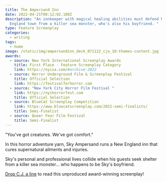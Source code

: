```yaml
---
title: The Ampersand Inn
date: 2022-04-21T00:12:02.188Z
description: "An innkeeper with magical healing abilities must defend his New
  England town from a killer sea monster, who's also his boyfriend. "
type: Feature Screenplay
categories:
  - writing
tags:
  - home
image: /static/img/ampersandinn_deck_071122_cja_10-themes-content.jpg
awards:
  - source: New York International Screenplay Awards
    title: First Place - Feature Screenplay Category
    link: https://nyisa.com/#archive-2022
  - source: Horror Underground Film & Screenplay Festival
    title: Official Selection
    link: https://festivalforhorror.com
  - source: "New York City Horror Film Festival "
    link: https://nychorrorfest.com
    title: Official Selection
  - source: BlueCat Screenplay Competition
    link: https://www.bluecatscreenplay.com/2022-semi-finalists/
    title: Semi-Finalist
  - source: Queer Fear Film Festival
    title: Semi-Finalist
---
```

"You've got creatures. We've got comfort."

In this horror adventure yarn, Sky Ampersand runs a New England inn that cures supernatural ailments and injuries. 

Sky's personal and professional lives collide when his guests seek shelter from a killer sea monster... who happens to be Sky's boyfriend.

[Drop C.J. a line](mailto:cj@cjarellano.com) to read this unproduced award-winning screenplay!